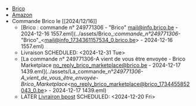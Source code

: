 - [Brico](https://www.brico.be/fr/salle-de-bain-toilettes/robinets-salle-de-bain-toilettes/robinets-de-baignoire/ba027/)
- [Amazon](https://www.amazon.com.be/mitigeur-baignoire/s?k=mitigeur+baignoire)
- Commande Brico le [[2024/12/16]]
	- [Brico : commande n° 249771306 - "Brico" <mail@info.brico.be> - 2024-12-16 1557.eml](../assets/Brico_:_commande_n°_249771306_-_"Brico"_<mail@info_1734361157534_0.brico.be> - 2024-12-16 1557.eml)
	- Livraison
	  SCHEDULED: <2024-12-31 Tue>
	- [La commande n° 249771306-A vient de vous être envoyée - Brico Marketplace <no_reply_brico_marketplace@brico.be> - 2024-12-17 1439.eml](../assets/La_commande_n°_249771306-A_vient_de_vous_être_envoyée_-_Brico_Marketplace_<no_reply_brico_marketplace@brico_1734455852043_0.be> - 2024-12-17 1439.eml)
	- LATER [Livrairon bpost](https://track.bpost.cloud/btr/web/#/search?lang=fr&itemCode2=edebc95be33d68531791a04168a355ef&postalCode=4420&utm_source=Parcel_RECEIVER_SORTED_NOTIFICATION&utm_medium=email&utm_campaign=Home_delivery&utm_content=TackTrace_button)
	  SCHEDULED: <2024-12-20 Fri>